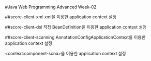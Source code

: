 #Java Web Programming Advanced Week-02

##score-client-xml
xml을 이용한 application context 설정

##score-client-dsl
직접 BeanDefinition을 이용한 application context 설정

##score-client-scanning
AnnotationConfigApplicationContext를 이용한 application context 설정

&lt;context:component-scna&gt;을 이용한 application context 설정



